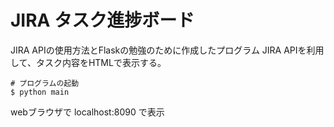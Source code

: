 # JIRA タスク進捗ボード
JIRA APIの使用方法とFlaskの勉強のために作成したプログラム
JIRA APIを利用して、タスク内容をHTMLで表示する。  

```
# プログラムの起動
$ python main
```
webブラウザで localhost:8090 で表示
